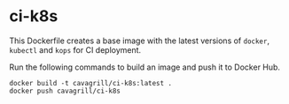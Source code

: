 # ci-k8s

This Dockerfile creates a base image with the latest versions of
`docker`, `kubectl` and `kops` for CI deployment.

Run the following commands to build an image and push it to Docker Hub.

```
docker build -t cavagrill/ci-k8s:latest .
docker push cavagrill/ci-k8s
```
